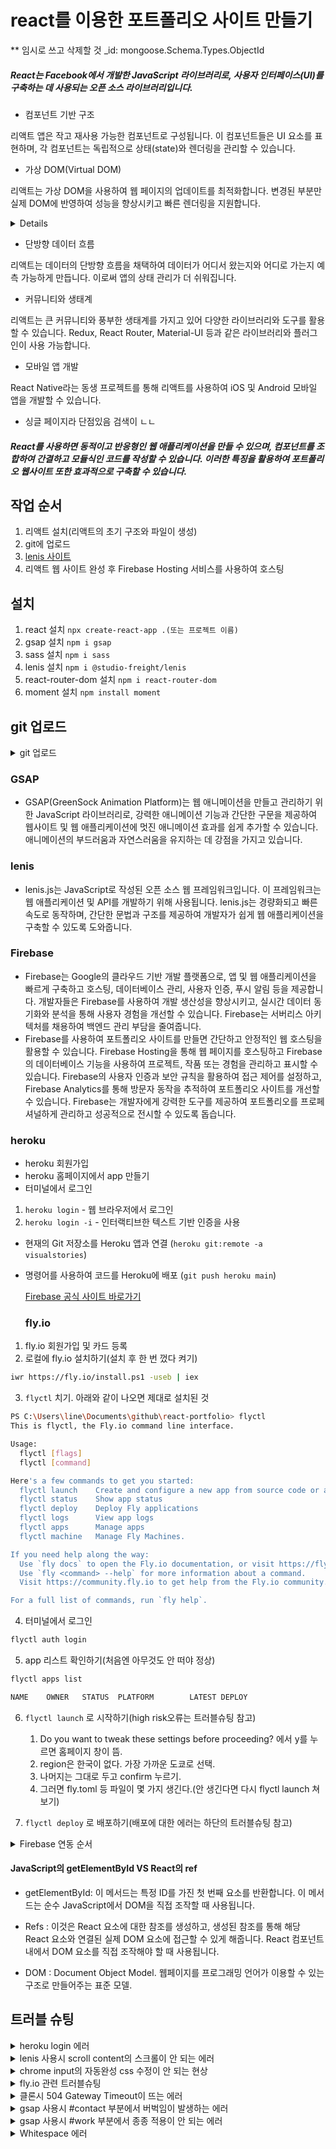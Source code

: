 # react를 이용한 포트폴리오 사이트 만들기

\*\* 임시로 쓰고 삭제할 것
\_id: mongoose.Schema.Types.ObjectId

##### React는 Facebook에서 개발한 JavaScript 라이브러리로, 사용자 인터페이스(UI)를 구축하는 데 사용되는 오픈 소스 라이브러리입니다.

-   컴포넌트 기반 구조

리액트 앱은 작고 재사용 가능한 컴포넌트로 구성됩니다. 이 컴포넌트들은 UI 요소를 표현하며, 각 컴포넌트는 독립적으로 상태(state)와 렌더링을 관리할 수 있습니다.

-   가상 DOM(Virtual DOM)

리액트는 가상 DOM을 사용하여 웹 페이지의 업데이트를 최적화합니다. 변경된 부분만 실제 DOM에 반영하여 성능을 향상시키고 빠른 렌더링을 지원합니다.

<details>
<sub>실제 DOM(Document Object Model)에 대한 가벼운 복사본을 유지하고 이를 사용하여 효율적인 UI 업데이트를 달성하는 방법을 가리킵니다.</sub>

<sub>실제 DOM은 웹 페이지의 구조를 나타내며, 웹 페이지의 요소와 컨텐츠에 대한 프로그래밍적인 조작을 제공합니다. 하지만 실제 DOM은 변경사항을 적용하고 다시 렌더링하는 데 많은 비용과 시간이 소요됩니다. 특히 대규모 또는 동적인 웹 앱에서 이로 인해 성능 문제가 발생할 수 있습니다.</sub>

<sub>가상 DOM은 이러한 문제를 완화하기 위해 사용됩니다. 리액트에서는 가상 DOM을 사용하여 웹 페이지의 현재 상태를 나타내는 가벼운 복사본을 유지합니다. 컴포넌트의 상태 변경이 발생하면 가상 DOM에서 변경된 부분을 계산하고, 이 변경사항을 실제 DOM에 적용하기 전에 최적화된 방식으로 업데이트합니다. 이를 통해 렌더링 업데이트의 비용과 시간을 최소화하고 웹 앱의 성능을 향상시킵니다.</sub>

<sub>가상 DOM은 리액트의 성능 최적화 및 빠른 렌더링을 가능하게 하는 핵심 메커니즘 중 하나이며, 개발자가 웹 앱을 효율적으로 구축하고 유지할 수 있도록 도와줍니다.</sub>

</details>

-   단방향 데이터 흐름

리액트는 데이터의 단방향 흐름을 채택하여 데이터가 어디서 왔는지와 어디로 가는지 예측 가능하게 만듭니다. 이로써 앱의 상태 관리가 더 쉬워집니다.

-   커뮤니티와 생태계

리액트는 큰 커뮤니티와 풍부한 생태계를 가지고 있어 다양한 라이브러리와 도구를 활용할 수 있습니다. Redux, React Router, Material-UI 등과 같은 라이브러리와 플러그인이 사용 가능합니다.

-   모바일 앱 개발

React Native라는 동생 프로젝트를 통해 리액트를 사용하여 iOS 및 Android 모바일 앱을 개발할 수 있습니다.

-   싱글 페이지라 단점있음 검색이 ㄴㄴ

##### React를 사용하면 동적이고 반응형인 웹 애플리케이션을 만들 수 있으며, 컴포넌트를 조합하여 간결하고 모듈식인 코드를 작성할 수 있습니다. 이러한 특징을 활용하여 포트폴리오 웹사이트 또한 효과적으로 구축할 수 있습니다.

## 작업 순서

1. 리액트 설치(리액트의 초기 구조와 파일이 생성)
2. git에 업로드
3. [lenis 사이트](https://github.com/studio-freight/lenis)
4. 리액트 웹 사이트 완성 후 Firebase Hosting 서비스를 사용하여 호스팅

## 설치

1. react 설치 `npx create-react-app .(또는 프로젝트 이름)`
2. gsap 설치 `npm i gsap`
3. sass 설치 `npm i sass`
4. lenis 설치 `npm i @studio-freight/lenis`
5. react-router-dom 설치 `npm i react-router-dom`
6. moment 설치 `npm install moment`

## git 업로드

<details>
<summary>git 업로드</summary>

`git add .`

`git status`

`git commit -m "커밋제목"`

`git push -u origin main`

</details>

### GSAP

-   GSAP(GreenSock Animation Platform)는 웹 애니메이션을 만들고 관리하기 위한 JavaScript 라이브러리로, 강력한 애니메이션 기능과 간단한 구문을 제공하여 웹사이트 및 웹 애플리케이션에 멋진 애니메이션 효과를 쉽게 추가할 수 있습니다. 애니메이션의 부드러움과 자연스러움을 유지하는 데 강점을 가지고 있습니다.

### lenis

-   lenis.js는 JavaScript로 작성된 오픈 소스 웹 프레임워크입니다. 이 프레임워크는 웹 애플리케이션 및 API를 개발하기 위해 사용됩니다. lenis.js는 경량화되고 빠른 속도로 동작하며, 간단한 문법과 구조를 제공하여 개발자가 쉽게 웹 애플리케이션을 구축할 수 있도록 도와줍니다.

### Firebase

-   Firebase는 Google의 클라우드 기반 개발 플랫폼으로, 앱 및 웹 애플리케이션을 빠르게 구축하고 호스팅, 데이터베이스 관리, 사용자 인증, 푸시 알림 등을 제공합니다. 개발자들은 Firebase를 사용하여 개발 생산성을 향상시키고, 실시간 데이터 동기화와 분석을 통해 사용자 경험을 개선할 수 있습니다. Firebase는 서버리스 아키텍처를 채용하여 백엔드 관리 부담을 줄여줍니다.
-   Firebase를 사용하여 포트폴리오 사이트를 만들면 간단하고 안정적인 웹 호스팅을 활용할 수 있습니다. Firebase Hosting을 통해 웹 페이지를 호스팅하고 Firebase의 데이터베이스 기능을 사용하여 프로젝트, 작품 또는 경험을 관리하고 표시할 수 있습니다. Firebase의 사용자 인증과 보안 규칙을 활용하여 접근 제어를 설정하고, Firebase Analytics를 통해 방문자 동작을 추적하여 포트폴리오 사이트를 개선할 수 있습니다. Firebase는 개발자에게 강력한 도구를 제공하여 포트폴리오를 프로페셔널하게 관리하고 성공적으로 전시할 수 있도록 돕습니다.

### heroku

-   heroku 회원가입
-   heroku 홈페이지에서 app 만들기
-   터미널에서 로그인

1. `heroku login` - 웹 브라우저에서 로그인
2. `heroku login -i` - 인터랙티브한 텍스트 기반 인증을 사용

-   현재의 Git 저장소를 Heroku 앱과 연결 (`heroku git:remote -a visualstories`)
-   명령어를 사용하여 코드를 Heroku에 배포 (`git push heroku main`)

    [Firebase 공식 사이트 바로가기](https://console.firebase.google.com/?hl=ko)

    ### fly.io

1.  fly.io 회원가입 및 카드 등록
2.  로컬에 fly.io 설치하기(설치 후 한 번 껐다 켜기)

```bash
iwr https://fly.io/install.ps1 -useb | iex
```

3.  `flyctl` 치기. 아래와 같이 나오면 제대로 설치된 것

```bash
PS C:\Users\line\Documents\github\react-portfolio> flyctl
This is flyctl, the Fly.io command line interface.

Usage:
  flyctl [flags]
  flyctl [command]

Here's a few commands to get you started:
  flyctl launch    Create and configure a new app from source code or a Docker image
  flyctl status    Show app status
  flyctl deploy    Deploy Fly applications
  flyctl logs      View app logs
  flyctl apps      Manage apps
  flyctl machine   Manage Fly Machines.

If you need help along the way:
  Use `fly docs` to open the Fly.io documentation, or visit https://fly.io/docs.
  Use `fly <command> --help` for more information about a command.
  Visit https://community.fly.io to get help from the Fly.io community.

For a full list of commands, run `fly help`.
```

4.  터미널에서 로그인

```bash
flyctl auth login
```

5.  app 리스트 확인하기(처음엔 아무것도 안 떠야 정상)

```bash
flyctl apps list

NAME    OWNER   STATUS  PLATFORM        LATEST DEPLOY
```

6.  `flyctl launch` 로 시작하기(high risk오류는 트러블슈팅 참고)

    1.  Do you want to tweak these settings before proceeding? 에서 y를 누르면 홈페이지 창이 뜸.
    2.  region은 한국이 없다. 가장 가까운 도쿄로 선택.
    3.  나머지는 그대로 두고 confirm 누르기.
    4.  그러면 fly.toml 등 파일이 몇 가지 생긴다.(안 생긴다면 다시 flyctl launch 쳐보기)

7.  `flyctl deploy` 로 배포하기(배포에 대한 에러는 하단의 트러블슈팅 참고)

<details>
<summary>Firebase 연동 순서</summary>****
   
1. Firebase에서 프로젝트 생성
   
2. 터미널 사용
   
   `firebase login` 후 `Y`
   
   `firebase init` 후 `Y`
   
   해당하는 옵션 선택
   
   `firebase deploy`
</details>

#### JavaScript의 getElementById VS React의 ref

-   getElementById: 이 메서드는 특정 ID를 가진 첫 번째 요소를 반환합니다. 이 메서드는 순수 JavaScript에서 DOM을 직접 조작할 때 사용됩니다.

-   Refs : 이것은 React 요소에 대한 참조를 생성하고, 생성된 참조를 통해 해당 React 요소와 연결된 실제 DOM 요소에 접근할 수 있게 해줍니다. React 컴포넌트 내에서 DOM 요소를 직접 조작해야 할 때 사용됩니다.

-   DOM : Document Object Model. 웹페이지를 프로그래밍 언어가 이용할 수 있는 구조로 만들어주는 표준 모델.

## 트러블 슈팅

<details>
<summary>heroku login 에러</summary>
Multi-Factor Authentication(MFA)가 활성화되어 있는 계정으로 로그인하려고 하는데, 기본 인증 방법(이메일과 비밀번호)으로는 지원되지 않습니다.   
대신 API 액세스를 위한 권한 부여 토큰을 생성해야 합니다.   
   
```bash
$ heroku login -i
heroku: Enter your login credentials
Email [wow_ki12@naver.com]: 
Password: **********
 »   Error: Your account has MFA enabled; API requests using basic authentication 
 »   with email and password are not supported. Please generate an authorization  
 »   token for API access.
 »
 »   Error ID: vaas_enrolled
 ```
 
해결방법   
1. Heroku 계정 설정 페이지에서 "API" 탭을 클릭하여 API Key를 생성.
2. 생성된 API Key를 복사.
3. 명령 프롬프트에서 heroku login -i 명령어를 실행할 때 이메일에는 Heroku 계정 이메일을 입력하고, 비밀번호 대신에 복사한 API Key를 입력.
</details>

<details>
<summary>lenis 사용시 scroll content의 스크롤이 안 되는 에러</summary>
lenis를 사용하면 내부 스크롤 컨텐츠의 스크롤의 휠이 막혀있다.
해결하기위해서 lenis 깃허브에 있는 문서를 참고했다.

[lenis 깃허브](https://github.com/studio-freight/lenis)

해결방법

1. 스크롤을 사용하고자 하는 요소에 `data-lenis-prevent-wheel` 을 붙여준다.

```js
<div data-lenis-prevent-wheel>scroll content</div>
```

2. css에 해당 요소의 하위요소로 밑의 코드를 붙여준다.

```css
.lenis.lenis-smooth [data-lenis-prevent] {
    overscroll-behavior: contain;
}
```

</details>

<details>
<summary>chrome input의 자동완성 css 수정이 안 되는 현상</summary>
chrome 브라우저에서는 input에 자동완성을 통해 입력하면 자동으로 input의 배경색, 글자색이 변경됩니다.
이는 chrome 브라우저의 기본설정이 다음과 같이 설정되어있기 때문입니다.
브라우저별로 기본 사용자 스타일이 적용되어 있는데 이 경우 !important 로 적용되어 있기 때문에 아무리 :autofill 을 이용해 제어하려고 해도 제어가 되지 않습니다.

```scss
input:-internal-autofill-selected {
    appearance: menulist-button;
    background-image: none !important;
    background-color: -internal-light-dark(
        rgb(232, 240, 254),
        rgba(70, 90, 126, 0.4)
    ) !important;
    color: -internal-light-dark(black, white) !important;
}
```

:autofill 은 hover, active 등과 같이 선택자에 추가하는 의사 클래스로, input 요소의 값이 자동으로 채워질 때 동작합니다.

해결방법

```scss
&:-webkit-autofill,
&:-webkit-autofill:hover,
&:-webkit-autofill:focus,
&:-webkit-autofill:active {
    transition: background-color 5000s ease-in-out 0s;
    -webkit-transition: background-color 9999s ease-out;
    -webkit-box-shadow: 0 0 0px 1000px #000000 inset !important;
    -webkit-text-fill-color: #ffffff !important;
}
```

[참고 사이트](https://happytape.tistory.com/41)

</details>

<details>
<summary>fly.io 관련 트러블슈팅</summary>

-   fly.io 런치 시 high risk 뜨는 오류 해결방법

```bash
Your account has been marked as high risk. Please go to https://fly.io/high-risk-unlock to verify your account.
```

해결방법 - 터미널에 나와있는 대로 `https://fly.io/high-risk-unlock`에서 계정을 unlock 해주면 됨. 카드를 선택하라고 나와있는데 언락만으로 결제가 되는 게 아니니 안심.


-   failed to fetch an image or build from source 에러

```bash
Error: failed to fetch an image or build from source: app does not have a Dockerfile or buildpacks configured. See https://fly.io/docs/reference/configuration/#the-build-section
```
해결방법 -

- 빌드시 ERROR [internal] load build context 에러
  Error: failed to fetch an image or build from source: error building: failed to solve: rpc error: code = Canceled desc = grpc: the client connection is closing 이 뜨며 에러가 나는 것은 인터넷 문제일 수 있다. 내일 학원 컴퓨터로 다시 빌드해 볼 것

</details>

<details>
<summary>클론시 504 Gateway Timeout이 뜨는 에러</summary>
504 Gateway Timeout 에러는 클라이언트가 요청을 보내고 있는 서버가 프록시 서버나 게이트웨이로부터 응답을 기다리는 동안에 시간 제한(timeout)이 초과되었을 때 발생합니다. 이는 서버가 요청을 처리하는 데에 너무 많은 시간이 걸려서 발생할 수 있습니다.

해결방법 - client와 server에서 npm install을 하고 껐다 켜니 해결.
</details>

<details>
<summary>gsap 사용시 #contact 부분에서 버벅임이 발생하는 에러</summary>
스크롤을 내리다보면 #contact 부분에서 이유를 알 수 없는 버벅임이 발생한다.
이는 lenis를 끄면 사라지는데 아마 gsap와 lenis의 충돌로 인한 오류로 추청 됨.

해결방법 -

</details>

<details>
<summary>gsap 사용시 #work 부분에서 종종 적용이 안 되는 에러</summary>
새로고침 혹은 반응형 체크를 하는 중에 종종 gsap에 설정해놓은 height값(100vh)이 css의 값(300vh)으로 보여 화면이 깨지는 현상이 나타남.
해결방법

</details>

<details>
<summary>Whitespace 에러</summary>
유닉스 시스템에서는 한 줄의 끝이 LF(Line Feed)로 이루어지는 반면,
윈도우에서는 줄 하나가 CR(Carriage Return)과 LF, 즉 CRLF로 이루어지는데
Git이 이 둘 중 어느 쪽으로 선택할지 혼란이 온 것이다.

해결방법

`git config --global core.autocrlf true` // 시스템 전체에 적용
⠀
`git config core.autocrlf true` // 해당 프로젝트에만 적용

</details>
